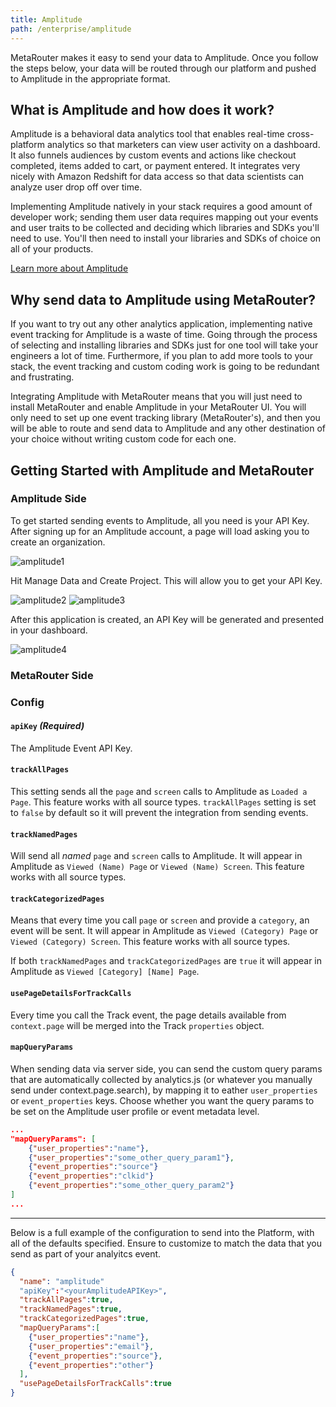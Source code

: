 ```yaml
---
title: Amplitude
path: /enterprise/amplitude
---
```


MetaRouter makes it easy to send your data to Amplitude. Once you follow the steps below, your data will be routed through our platform and pushed to Amplitude in the appropriate format.

## What is Amplitude and how does it work?

Amplitude is a behavioral data analytics tool that enables real-time cross-platform analytics so that marketers can view user activity on a dashboard. It also funnels audiences by custom events and actions like checkout completed, items added to cart, or payment entered. It integrates very nicely with Amazon Redshift for data access so that data scientists can analyze user drop off over time.

Implementing Amplitude natively in your stack requires a good amount of developer work; sending them user data requires mapping out your events and user traits to be collected and deciding which libraries and SDKs you'll need to use. You'll then need to install your libraries and SDKs of choice on all of your products.

[Learn more about Amplitude](https://amplitude.com/)

## Why send data to Amplitude using MetaRouter?

If you want to try out any other analytics application, implementing native event tracking for Amplitude is a waste of time. Going through the process of selecting and installing libraries and SDKs just for one tool will take your engineers a lot of time. Furthermore, if you plan to add more tools to your stack, the event tracking and custom coding work is going to be redundant and frustrating.

Integrating Amplitude with MetaRouter means that you will just need to install MetaRouter and enable Amplitude in your MetaRouter UI. You will only need to set up one event tracking library (MetaRouter's), and then you will be able to route and send data to Amplitude and any other destination of your choice without writing custom code for each one.

## Getting Started with Amplitude and MetaRouter

### Amplitude Side

To get started sending events to Amplitude, all you need is your API Key. After signing up for an Amplitude account, a page will load asking you to create an organization.

![amplitude1](../../../../images/amp-ee-1.png)

Hit Manage Data and Create Project. This will allow you to get your API Key.

![amplitude2](../../../../images/amp-ee-2.png)
![amplitude3](../../../../images/amp-ee-3.png)

After this application is created, an API Key will be generated and presented in your dashboard.

![amplitude4](../../../../images/amp-ee-4.png)

### MetaRouter Side

### Config

#### `apiKey` _(Required)_

The Amplitude Event API Key.

#### `trackAllPages`

This setting sends all the `page` and `screen` calls to Amplitude as `Loaded a Page`. This feature works with all source types. `trackAllPages` setting is set to `false` by default so it will prevent the integration from sending events.

#### `trackNamedPages`

Will send all _named_ `page` and `screen` calls to Amplitude. It will appear in Amplitude as `Viewed (Name) Page` or `Viewed (Name) Screen`. This feature works with all source types.

#### `trackCategorizedPages`

Means that every time you call `page` or `screen` and provide a `category`, an event will be sent. It will appear in Amplitude as `Viewed (Category) Page` or `Viewed (Category) Screen`. This feature works with all source types.

If both `trackNamedPages` and `trackCategorizedPages` are `true` it will appear in Amplitude as `Viewed [Category] [Name] Page`.

#### `usePageDetailsForTrackCalls`

Every time you call the Track event, the page details available from `context.page` will be merged into the Track `properties` object.

#### `mapQueryParams`

When sending data via server side, you can send the custom query params that are automatically collected by analytics.js (or whatever you manually send under context.page.search), by mapping it to eather `user_properties` or `event_properties` keys. Choose whether you want the query params to be set on the Amplitude user profile or event metadata level.

```json
...
"mapQueryParams": [
    {"user_properties":"name"},
    {"user_properties":"some_other_query_param1"},
    {"event_properties":"source"}
    {"event_properties":"clkid"}
    {"event_properties":"some_other_query_param2"}
]
...
```

---

Below is a full example of the configuration to send into the Platform, with all of the defaults specified. Ensure to customize to match the data that you send as part of your analyitcs event.

```json
{
  "name": "amplitude"
  "apiKey":"<yourAmplitudeAPIKey>",
  "trackAllPages":true,
  "trackNamedPages":true,
  "trackCategorizedPages":true,
  "mapQueryParams":[
    {"user_properties":"name"},
    {"user_properties":"email"},
    {"event_properties":"source"},
    {"event_properties":"other"}
  ],
  "usePageDetailsForTrackCalls":true
}
```
